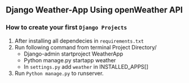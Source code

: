 ## Django Weather-App Using openWeather API
### How to create your first `Django Projects`
   1. After installing all dependecies in `requirements.txt`
   2. Run following command from terminal Project Directory/
       - Django-admin startproject WeatherApp
       - Python manage.py startapp weather
       - In `settings.py` add `weather` in INSTALLED_APPS[]
   3. Run `Python manage.py` to runserver.
